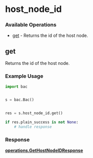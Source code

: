 # host_node_id

### Available Operations

* [get](#get) - Returns the id of the host node.

## get

Returns the id of the host node.

### Example Usage

```python
import bac


s = bac.Bac()


res = s.host_node_id.get()

if res.plain_success is not None:
    # handle response
```


### Response

**[operations.GetHostNodeIDResponse](../../models/operations/gethostnodeidresponse.md)**

